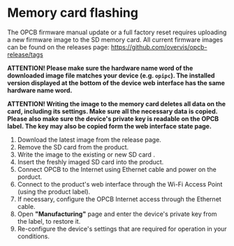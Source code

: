 # Memory card flashing

The OPCB firmware manual update or a full factory reset requires uploading a new firmware image to
the SD memory card. All current firmware images can be found on the releases page:
https://github.com/overvis/opcb-release/tags

<!-- TODO: correct release page url -->

**ATTENTION! Please make sure the hardware name word of the downloaded image file matches your
device (e.g. `opipc`). The installed version displayed at the bottom of the device web interface
has the same hardware name word.**

**ATTENTION! Writing the image to the memory card deletes all data on the card, including its
settings. Make sure all the necessary data is copied. Please also make sure the device's private
key is readable on the OPCB label. The key may also be copied form the web interface state page.**

1. Download the latest image from the release page.
2. Remove the SD card from the product.
3. Write the image to the existing or new SD card .
4. Insert the freshly imaged SD card into the product.
5. Connect OPCB to the Internet using Ethernet cable and power on the porduct.
6. Connect to the product's web interface through the Wi-Fi Access Point (using the product label).
7. If necessary, configure the OPCB Internet access through the Ethernet cable.
8. Open **"Manufacturing"** page and enter the device's private key from the label, to restore it.
9. Re-configure the device's settings that are required for operation in your conditions.
